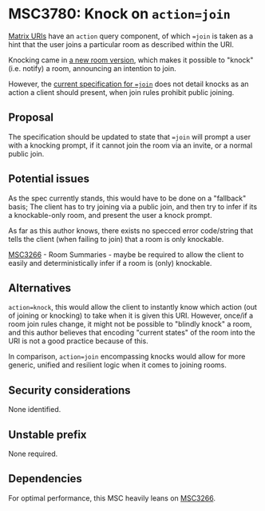 # MSC3780: Knock on `action=join`

[Matrix URIs][matrix-uri] have an `action` query component,
of which `=join` is taken as a hint that the user joins a particular room as described within the URI.

Knocking came in [a new room version](https://spec.matrix.org/v1.2/rooms/#feature-matrix),
which makes it possible to "knock" (i.e. notify) a room, announcing an intention to join.

However, the [current specification for `=join`][matrix-uri] does not detail knocks as an action a client should present,
when join rules prohibit public joining.

## Proposal

The specification should be updated to state that `=join` will prompt a user with a knocking prompt,
if it cannot join the room via an invite, or a normal public join.

## Potential issues

As the spec currently stands, this would have to be done on a "fallback" basis; The client has to try
joining via a public join, and then try to infer if its a knockable-only room, and present the user a
knock prompt.

As far as this author knows, there exists no specced error code/string that tells the client (when
failing to join) that a room is only knockable.

[MSC3266] - Room Summaries - maybe be
required to allow the client to easily and deterministically infer if a room is (only) knockable.

## Alternatives

`action=knock`, this would allow the client to instantly know which action (out of joining or knocking)
to take when it is given this URI. However, once/if a room join rules change, it might not be possible
to "blindly knock" a room, and this author believes that encoding "current states" of the room into the
URI is not a good practice because of this.

In comparison, `action=join` encompassing knocks would allow for more generic, unified and resilient logic when it
comes to joining rooms.

## Security considerations

None identified.

## Unstable prefix

None required.

## Dependencies

For optimal performance, this MSC heavily leans on [MSC3266].

[matrix-uri]: https://spec.matrix.org/v1.2/appendices/#matrix-uri-scheme
[MSC3266]: https://github.com/matrix-org/matrix-spec-proposals/pull/3266